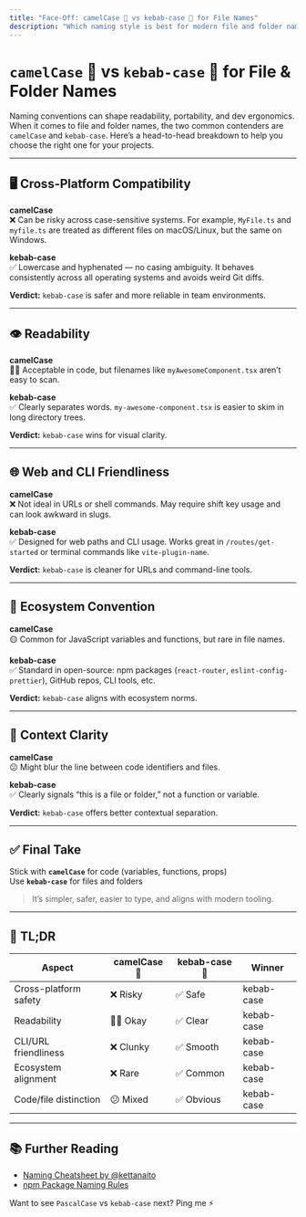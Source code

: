 ```yaml
---
title: "Face-Off: camelCase 🐫 vs kebab-case 🌯 for File Names"
description: "Which naming style is best for modern file and folder naming? Here's a clear comparison."
---
```


# `camelCase` 🐫 vs `kebab-case` 🌯 for File & Folder Names

Naming conventions can shape readability, portability, and dev ergonomics. When it comes to file and folder names, the two common contenders are `camelCase` and `kebab-case`. Here’s a head-to-head breakdown to help you choose the right one for your projects.

---

## 🖥️ Cross-Platform Compatibility

**camelCase**  
❌ Can be risky across case-sensitive systems. For example, `MyFile.ts` and `myfile.ts` are treated as different files on macOS/Linux, but the same on Windows.

**kebab-case**  
✅ Lowercase and hyphenated — no casing ambiguity. It behaves consistently across all operating systems and avoids weird Git diffs.

**Verdict:** `kebab-case` is safer and more reliable in team environments.

---

## 👁️ Readability

**camelCase**  
🤷‍♂️ Acceptable in code, but filenames like `myAwesomeComponent.tsx` aren’t easy to scan.

**kebab-case**  
✅ Clearly separates words. `my-awesome-component.tsx` is easier to skim in long directory trees.

**Verdict:** `kebab-case` wins for visual clarity.

---

## 🌐 Web and CLI Friendliness

**camelCase**  
❌ Not ideal in URLs or shell commands. May require shift key usage and can look awkward in slugs.

**kebab-case**  
✅ Designed for web paths and CLI usage. Works great in `/routes/get-started` or terminal commands like `vite-plugin-name`.

**Verdict:** `kebab-case` is cleaner for URLs and command-line tools.

---

## 🧱 Ecosystem Convention

**camelCase**  
🟡 Common for JavaScript variables and functions, but rare in file names.

**kebab-case**  
✅ Standard in open-source: npm packages (`react-router`, `eslint-config-prettier`), GitHub repos, CLI tools, etc.

**Verdict:** `kebab-case` aligns with ecosystem norms.

---

## 🧠 Context Clarity

**camelCase**  
😕 Might blur the line between code identifiers and files.

**kebab-case**  
✅ Clearly signals “this is a file or folder,” not a function or variable.

**Verdict:** `kebab-case` offers better contextual separation.

---

## ✅ Final Take

Stick with **`camelCase`** for code (variables, functions, props)  
Use **`kebab-case`** for files and folders

> It’s simpler, safer, easier to type, and aligns with modern tooling.

---

## 📌 TL;DR

| Aspect                 | camelCase 🐫     | kebab-case 🌯     | Winner         |
|------------------------|------------------|-------------------|----------------|
| Cross-platform safety  | ❌ Risky         | ✅ Safe            | kebab-case     |
| Readability            | 🤷‍♂️ Okay         | ✅ Clear           | kebab-case     |
| CLI/URL friendliness   | ❌ Clunky        | ✅ Smooth          | kebab-case     |
| Ecosystem alignment    | ❌ Rare          | ✅ Common          | kebab-case     |
| Code/file distinction  | 😕 Mixed         | ✅ Obvious         | kebab-case     |

---

## 📚 Further Reading

- [Naming Cheatsheet by @kettanaito](https://github.com/kettanaito/naming-cheatsheet)
- [npm Package Naming Rules](https://docs.npmjs.com/cli/v10/configuring-npm/package-json#name)

Want to see `PascalCase` vs `kebab-case` next? Ping me ⚡